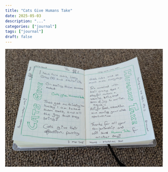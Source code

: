 ```yaml
---
title: "Cats Give Humans Take"
date: 2025-05-03
description: "..."
categories: ["journal"]
tags: ["journal"]
draft: false
---
```


![Cats Give Humans Take](featured.png)